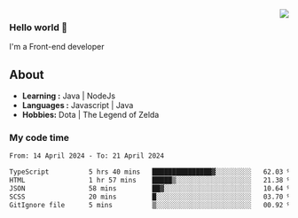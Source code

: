 <img align='right' src="https://github-readme-stats.vercel.app/api?username=jumodada&show_icons=true&theme=vue">

### Hello world 👋

I'm a Front-end developer 
    
## About
-  **Learning :** Java | NodeJs
-  **Languages :** Javascript | Java
-  **Hobbies:** Dota | The Legend of Zelda

### My code time

<!--START_SECTION:waka-->

```txt
From: 14 April 2024 - To: 21 April 2024

TypeScript          5 hrs 40 mins   ███████████████▓░░░░░░░░░   62.03 %
HTML                1 hr 57 mins    █████▒░░░░░░░░░░░░░░░░░░░   21.38 %
JSON                58 mins         ██▓░░░░░░░░░░░░░░░░░░░░░░   10.64 %
SCSS                20 mins         █░░░░░░░░░░░░░░░░░░░░░░░░   03.70 %
GitIgnore file      5 mins          ▒░░░░░░░░░░░░░░░░░░░░░░░░   00.92 %
```

<!--END_SECTION:waka-->
